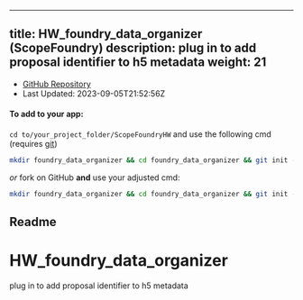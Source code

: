 
---
title: HW_foundry_data_organizer (ScopeFoundry)
description: plug in to add proposal identifier to h5 metadata
weight: 21
---
- [GitHub Repository](https://github.com/ScopeFoundry/HW_foundry_data_organizer)
- Last Updated: 2023-09-05T21:52:56Z


#### To add to your app:

`cd to/your_project_folder/ScopeFoundryHW` and use the following cmd (requires [git](/docs/100_development/20_git/))

```bash
mkdir foundry_data_organizer && cd foundry_data_organizer && git init --initial-branch=main && git remote add upstream_ScopeFoundry https://github.com/ScopeFoundry/HW_foundry_data_organizer && git pull upstream_ScopeFoundry main && cd ..
```

*or* fork on GitHub **and** use your adjusted cmd:

```bash
mkdir foundry_data_organizer && cd foundry_data_organizer && git init --initial-branch=main && git remote add origin https://github.com/YOUR_GH_ACC/HW_foundry_data_organizer && git pull origin main && cd ..
```

## Readme
# HW_foundry_data_organizer
plug in to add proposal identifier to h5 metadata

